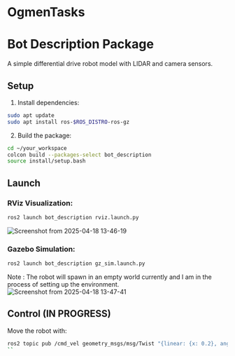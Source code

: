 # OgmenTasks
# Bot Description Package

A simple differential drive robot model with LIDAR and camera sensors.

## Setup

1. Install dependencies:
```bash
sudo apt update
sudo apt install ros-$ROS_DISTRO-ros-gz
```

2. Build the package:
```bash
cd ~/your_workspace
colcon build --packages-select bot_description
source install/setup.bash
```

## Launch

### RViz Visualization:
```bash
ros2 launch bot_description rviz.launch.py
```
![Screenshot from 2025-04-18 13-46-19](https://github.com/user-attachments/assets/07175f19-296e-41ee-8472-a9868b4842c8)


### Gazebo Simulation:
```bash
ros2 launch bot_description gz_sim.launch.py
```
Note : The robot will spawn in an empty world currently and I am in the process of setting up the environment.
![Screenshot from 2025-04-18 13-47-41](https://github.com/user-attachments/assets/33fb6059-4a54-4270-857c-ffc27e96a31e)


## Control (IN PROGRESS)

Move the robot with:
```bash
ros2 topic pub /cmd_vel geometry_msgs/msg/Twist "{linear: {x: 0.2}, angular: {z: 0.1}}" --once
``


